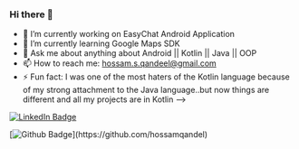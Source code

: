 ### Hi there 👋



- 🔭 I’m currently working on EasyChat Android Application
- 🌱 I’m currently learning Google Maps SDK
- 💬 Ask me about anything about Android || Kotlin || Java || OOP
- 📫 How to reach me: hossam.s.qandeel@gmail.com
- ⚡ Fun fact: I was one of the most haters of the Kotlin language because of my strong attachment to the Java language..but now things are different and all my projects are in Kotlin
-->

[![LinkedIn Badge](https://img.shields.io/badge/LinkedIn-Profile-informational?style=flat&logo=linkedin&logoColor=white&color=0D76A8)](https://www.linkedin.com/in/hossamqandeel/)

[![Github Badge]([https://img.shields.io/badge/LinkedIn-Profile-informational?style=flat&logo=linkedin&logoColor=white&color=0D76A8](https://img.shields.io/badge/Github-Profile-informational?style=flat&logo=github&logoColor=white&color=0D76A8))](https://github.com/hossamqandel)


